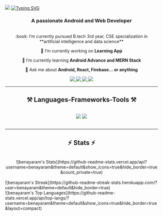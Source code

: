 [![](https://visitcount.itsvg.in/api?id=benayaram&icon=2&color=12)](https://visitcount.itsvg.in)
<a href="https://git.io/typing-svg"><img src="https://readme-typing-svg.herokuapp.com?font=Noto+Serif+Display&weight=200&size=30&pause=1000&color=F7F7F7&background=0057D9C5&center=true&vCenter=true&random=false&width=1080&height=250&lines=Hi%F0%9F%91%8B;I'm+Benayaram" alt="Typing SVG" /></a>
<h3 align="center">A passionate Android and Web Developer </h3>

<br/>

<div align="center">
 :book: I’m currently pursued B.tech 3rd year, CSE specialization in **artificial intelligence and data science**</br>
  
 🔭 I’m currently working on **Learning App**
 
 🌱 I’m currently learning **Android Advance and MERN Stack**

💬 Ask me about **Android, React, Firebase... or anything**

 </div>
 
<div align="center"> 
  <a href="mailto:benayaramcreations@gmail.com">
    <img src="https://img.shields.io/badge/Gmail-333333?style=for-the-badge&logo=gmail&logoColor=red" />
  </a>
  <a href="https://linkedin.com/in/rekha-benayaram" target="_blank">
    <img src="https://img.shields.io/badge/LinkedIn-0077B5?style=for-the-badge&logo=linkedin&logoColor=white" target="_blank" />
  </a>
  <a href="https://benayaram.github.io/benayaram.ai" target="_blank">
     <img src="https://img.shields.io/badge/Portfolio-FF5722?style=for-the-badge&logo=todoist&logoColor=white" target="_blank" /> <!-- sqlite, safari, google-chrome are other good icon options -->
  </a>
  <a href="https://www.youtube.com/channel/UCKQsM3Felh1810MTGpdO-0A" target="_blank">
     <img src="https://img.shields.io/badge/YouTube-FF5722?style=for-the-badge&logo=Youtube&logoColor=white" target="_blank" />
  </a>
    
</div>

 <hr/>
 
<h2 align="center">⚒️ Languages-Frameworks-Tools ⚒️</h2>
<br/>
<div align="center">
    <img src="https://skillicons.dev/icons?i=androidstudio,firebase,html,css,javascript,bootstrap,mui,vscode,github,figma,github" />
    <img src="https://skillicons.dev/icons?i=python,mongodb,react,c,java,flask,ps,pr" /><br>
</div>

<br/>
<hr/>


<h2 align="center">⚡ Stats ⚡</h2>
<br>
<div align=center>
  ![benayaram's Stats](https://github-readme-stats.vercel.app/api?username=benayaram&theme=default&show_icons=true&hide_border=true&count_private=true)</div></br>
  ![benayaram's Streak](https://github-readme-streak-stats.herokuapp.com/?user=benayaram&theme=default&hide_border=true)</br>
  ![benayaram's Top Languages](https://github-readme-stats.vercel.app/api/top-langs/?username=benayaram&theme=default&show_icons=true&hide_border=true&layout=compact)
</div>




